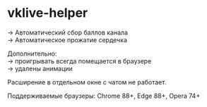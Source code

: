 # vklive-helper
-> Автоматический сбор баллов канала  
-> Автоматическое прожатие сердечка  
  
Дополнительно:  
-> проигрывать всегда помещается в браузере  
-> удалены анимации  

Расширение в отдельном окне с чатом не работает.  

Поддерживаемые браузеры: Chrome 88+, Edge 88+, Opera 74+
